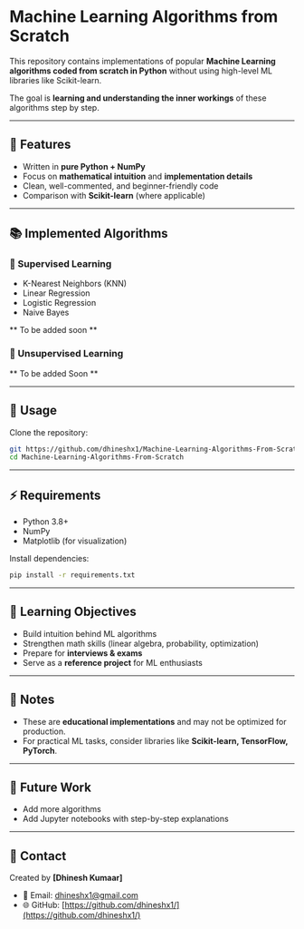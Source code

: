 # Machine Learning Algorithms from Scratch

This repository contains implementations of popular **Machine Learning algorithms coded from scratch in Python** without using high-level ML libraries like Scikit-learn.

The goal is **learning and understanding the inner workings** of these algorithms step by step.

---

## 📌 Features

* Written in **pure Python + NumPy**
* Focus on **mathematical intuition** and **implementation details**
* Clean, well-commented, and beginner-friendly code
* Comparison with **Scikit-learn** (where applicable)

---

## 📚 Implemented Algorithms

### 🔹 Supervised Learning

* K-Nearest Neighbors (KNN)
* Linear Regression 
* Logistic Regression 
* Naive Bayes 

** To be added soon **


### 🔹 Unsupervised Learning

** To be added Soon **

---

## 🚀 Usage

Clone the repository:

```bash
git https://github.com/dhineshx1/Machine-Learning-Algorithms-From-Scratch.git
cd Machine-Learning-Algorithms-From-Scratch
```


---

## ⚡ Requirements

* Python 3.8+
* NumPy
* Matplotlib (for visualization)

Install dependencies:

```bash
pip install -r requirements.txt
```

---

## 🎯 Learning Objectives

* Build intuition behind ML algorithms
* Strengthen math skills (linear algebra, probability, optimization)
* Prepare for **interviews & exams**
* Serve as a **reference project** for ML enthusiasts

---

## 📝 Notes

* These are **educational implementations** and may not be optimized for production.
* For practical ML tasks, consider libraries like **Scikit-learn, TensorFlow, PyTorch**.

---

## 📌 Future Work

* Add more algorithms
* Add Jupyter notebooks with step-by-step explanations

---



## 📧 Contact

Created by **\[Dhinesh Kumaar]**

* 📩 Email: [dhineshx1@gmail.com](mailto:dhineshx1@gmail.com)
* 🌐 GitHub: [https://github.com/dhineshx1/](https://github.com/dhineshx1/)
